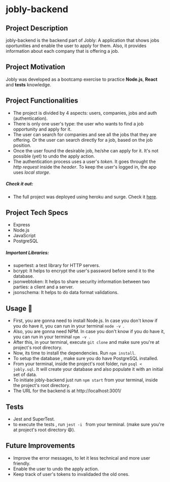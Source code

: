 # jobly-backend

## Project Description 

jobly-backend is the backend part of Jobly: A application that shows jobs oportunities and enable the user to apply for them. Also, it provides information about each company that is offering a job.

## Project Motivation

Jobly was developed as a bootcamp exercise to practice **Node.js**, **React** and **tests** knowledge. 

## Project Functionalities

- The project is divided by 4 aspects: users, companies, jobs and auth (authentication).
- There is only one user's type: the user who wants to find a job opportunity and apply for it. 
- The user can search for companies and see all the jobs that they are offering. Or the user can search directly for a job, based on the job position. 
- Once the user found the desirable job, he/she can apply for it. It's not possible (yet) to undo the apply action. 
- The authentication process uses a user's *token*. It goes throught the *http request* inside the *header*. To keep the user's logged in, the app uses *local storge*.

##### Check it out:

- The full project was deployed using heroku and surge. Check it [here](https://nathalia-jobly.surge.sh/).

## Project Tech Specs

- Express
- Node.js
- JavaScript
- PostgreSQL

##### Important Libraries:

- supertest: a test library for HTTP servers.
- bcrypt: It helps to encrypt the user's password before send it to the database.
- jsonwebtoken: It helps to share security information between two parties: a client and a server.
- jsonschema: It helps to do data format validations.

## Usage 🚀

- First, you are gonna need to install Node.js. In case you don't know if you do have it, you can run in your terminal `node -v `.
- Also, you are gonna need NPM. In case you don't know if you do have it, you can run in your terminal `npm -v `.
- After this, in your terminal, execute `git clone` and make sure you're at project's root directory. 
- Now, its time to install the dependencies. Run `npm install`.
- To setup the database , make sure you do have PostgreSQL installed. 
- From your terminal, inside the project's root folder, run `psql < jobly.sql`. It will create your database and also populate it with an initial set of data. 
- To initiate jobly-backend just run `npm start` from your terminal, inside the project's root directory.  
- The URL for the backend is at http://localhost:3001/

## Tests

- Jest and SuperTest.
- to execute the tests , run `jest -i ` from your terminal. (make sure you're at project's root directory 😄).

## Future Improvements

- Improve the error messages, to let it less technical and more user friendly. 
- Enable the user to undo the apply action.
- Keep track of user's tokens to invalidaded the old ones. 
